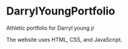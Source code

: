 # DarrylYoungPortfolio
Athletic portfolio for Darryl young jr 

The website uses HTML, CSS, and JavaScript.
